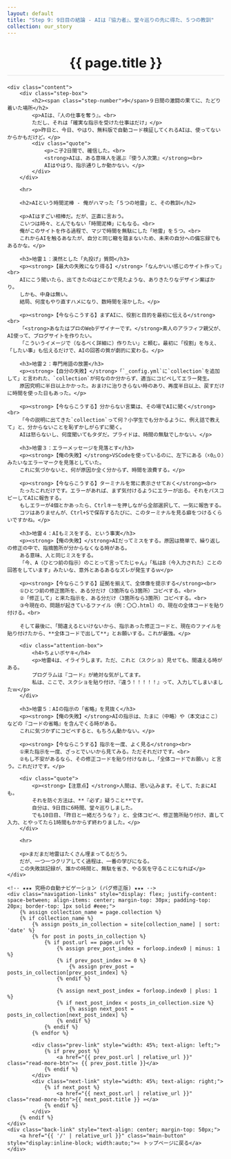 ```yaml
---
layout: default
title: "Step 9: 9日目の結論 - AIは『協力者』、堂々巡りの先に得た、５つの教訓"
collection: our_story
---
```

<div class="container blog-post">
    <header style="text-align:center; margin-bottom: 20px;">
        <h1 style="font-size: 2.2em; border-bottom: 2px solid #eee; padding-bottom:10px; margin-bottom: 5px;">{{ page.title }}</h1>
    </header>

    <div class="content">
        <div class="step-box">
            <h2><span class="step-number">9</span>９日間の激闘の果てに、たどり着いた場所</h2>
            <p>AIは、『人の仕事を奪う』。<br>
            ただし、それは「確実な指示を受けた仕事はだけ」</p>
            <p>昨日と、今日、やはり、無料版で自動コード検証してくれるAIは、使ってないからかもだけど。</p>
            <div class="quote">
                <p>こ子2日間で、確信した。<br>
                <strong>AIは、ある意味人を選ぶ『使う人次第』</strong><br>
                AIはやはり、指示通りしか動かない。</p>
            </div>
        </div>

        <hr>

        <h2>AIという時間泥棒 - 俺がハマった「５つの地雷」と、その教訓</h2>

        <p>AIはすごい相棒だ。だが、正直に言おう。
        こいつは時々、とんでもない「時間泥棒」にもなる。<br>
        俺がこのサイトを作る過程で、マジで時間を無駄にした「地雷」を５つ。<br>
        これからAIを触るあなたが、自分と同じ轍を踏まないため、未来の自分への備忘録でもあるかな。</p>

        <h3>地雷１：漠然とした「丸投げ」質問</h3>
        <p><strong>【最大の失敗になり得る】</strong>「なんかいい感じのサイト作って」<br>
        AIにこう聞いたら、出てきたのはどこかで見たような、ありきたりなデザイン案ばかり。
        しかも、中身は無い。
        結局、何度もやり直すハメになり、数時間を溶かした。</p>

        <p><strong>【今ならこうする】まずAIに、役割と目的を最初に伝える</strong><br>
        「<strong>あなたはプロのWebデザイナーです。</strong>素人のアラフィフ親父が、AI使って、ブログサイトを作りたい。
        「こういうイメージで（なるべく詳細に）作りたい」と頼む。最初に「役割」を与え、「したい事」も伝えるだけで、AIの回答の質が劇的に変わる。</p>

        <h3>地雷２：専門用語の放置</h3>
        <p><strong>【自分の失敗】</strong>「`_config.yml`に`collection`を追加して」と言われた、`collection`が何なのか分からず、適当にコピペしてエラー発生。
        原因究明に半日以上かかった。おまけに治りきらない時のあり、再度半日以上、戻すだけに時間を使った日もあった。</p>

        <p><strong>【今ならこうする】分からない言葉は、その場でAIに聞く</strong><br>
        「今の説明に出てきた`collection`って何？小学生でも分かるように、例え話で教えて」と、分からないことを恥ずかしがらずに聞く。
        AIは怒らないし、何度聞いてもタダだ。プライドは、時間の無駄でしかない。</p>

        <h3>地雷３：エラーメッセージを見落とす</h3>
        <p><strong>【俺の失敗】</strong>VSCodeを使っているのに、左下にある（☓0△０）みたいなエラーマークを見落としていた。
        これに気づかないと、何が原因か全く分からず、時間を浪費する。</p>

        <p><strong>【今ならこうする】ターミナルを常に表示させておく</strong><br>
        たったこれだけです。エラーがあれば、まず気付けるようにエラーが出る。それをパスコピーしてAIに報告する。
        もしエラーが4個とかあったら、Ctrlキーを押しながら全部選択して、一気に報告する。
        コツはありませんが、Ctrl+Sで保存するたびに、このターミナルを見る癖をつけるくらいですかね。</p>

        <h3>地雷４：AIもミスをする、という事実</h3>
        <p><strong>【俺の失敗】</strong>AIだってミスをする。原因は簡単で、繰り返しの修正の中で、指摘箇所が分からなくなる時がある。
        ある意味、人と同じミスをする。
        「今、A（ひとつ前の指示）のことって言ってたじゃん」「私はB（今入力された）ことの回答をしています」みたいな、意外とあるあるなズレが発生するｗ</p>

        <p><strong>【今ならこうする】証拠を揃えて、全体像を提示する</strong><br>
        ①ひとつ前の修正箇所を、ある分だけ（3箇所なら3箇所）コピペする。<br>
        ②「修正して」と来た指示を、ある分だけ（3箇所なら3箇所）コピペする。<br>
        ③今現在の、問題が起きているファイル（例：〇〇.html）の、現在の全体コードを貼り付ける。<br>

        そして最後に、「間違えるといけないから、指示あった修正コードと、現在のファイルを貼り付けたから、**全体コードで出して**」とお願いする。これが最強。</p>
        
        <div class="attention-box">
            <h4>ちょいボヤキ</h4>
            <p>地雷4は、イライラします。ただ、これと（スクショ）見せても、間違える時がある。
            プログラムは『コード』が絶対な気がしてます。
            私は、ここで、スクショを貼り付け、『違う！！！！！』って、入力してしまいましたｗ</p>
        </div>

        <h3>地雷５：AIの指示の「省略」を見抜く</h3>
        <p><strong>【俺の失敗】</strong>AIの指示は、たまに（中略）や（本文はここ）などの『コードの省略』を含んでくる時がある。
        これに気づかずにコピペすると、もちろん動かない。</p>

        <p><strong>【今ならこうする】指示を一度、よく見る</strong><br>
        ①来た指示を一度、ざっとでいいから見てみる。ただそれだけです。<br>
        ②もし不安があるなら、その修正コードを貼り付けなおし、「全体コードでお願い」と言う。これだけです。</p>

        <div class="quote">
            <p><strong>【注意点】</strong>人間は、思い込みます。そして、たまにAIも。
            それを防ぐ方法は、**『必ず』疑うこと**です。
            自分は、9日目に6時間、堂々巡りしました。
            でも10日目、「昨日と一緒だろうな？」と、全体コピペ、修正箇所貼り付け、直して入力、とやってたら1時間もかからず終わりました。</p>
        </div>
        
        <hr>

        <p>まだまだ地雷はたくさん埋まってるだろう。
        だが、一つ一つクリアしてく過程は、一番の学びになる。
        この失敗談記録が、誰かの時間と、無駄を省き、やる気を守ることになれば</p>
    </div>
    
    <!-- ★★★ 究極の自動ナビゲーション (バグ修正版) ★★★ -->
    <div class="navigation-links" style="display: flex; justify-content: space-between; align-items: center; margin-top: 30px; padding-top: 20px; border-top: 1px solid #eee;">
        {% assign collection_name = page.collection %}
        {% if collection_name %}
            {% assign posts_in_collection = site[collection_name] | sort: 'date' %}
            {% for post in posts_in_collection %}
                {% if post.url == page.url %}
                    {% assign prev_post_index = forloop.index0 | minus: 1 %}
                    {% if prev_post_index >= 0 %}
                        {% assign prev_post = posts_in_collection[prev_post_index] %}
                    {% endif %}

                    {% assign next_post_index = forloop.index0 | plus: 1 %}
                    {% if next_post_index < posts_in_collection.size %}
                        {% assign next_post = posts_in_collection[next_post_index] %}
                    {% endif %}
                {% endif %}
            {% endfor %}
            
            <div class="prev-link" style="width: 45%; text-align: left;">
                {% if prev_post %}
                    <a href="{{ prev_post.url | relative_url }}" class="read-more-btn">« {{ prev_post.title }}</a>
                {% endif %}
            </div>
            <div class="next-link" style="width: 45%; text-align: right;">
                {% if next_post %}
                    <a href="{{ next_post.url | relative_url }}" class="read-more-btn">{{ next_post.title }} »</a>
                {% endif %}
            </div>
        {% endif %}
    </div>
    <div class="back-link" style="text-align: center; margin-top: 50px;">
        <a href="{{ '/' | relative_url }}" class="main-button" style="display:inline-block; width:auto;">« トップページに戻る</a>
    </div>
</div>